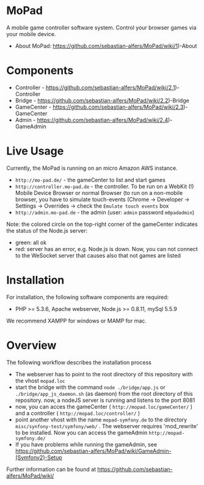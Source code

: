 MoPad
=====

A mobile game controller software system. Control your browser games via your mobile device.


* About MoPad: https://github.com/sebastian-alfers/MoPad/wiki/1)-About

Components
====

* Controller - https://github.com/sebastian-alfers/MoPad/wiki/2.1)-Controller
* Bridge - https://github.com/sebastian-alfers/MoPad/wiki/2.2)-Bridge
* GameCenter - https://github.com/sebastian-alfers/MoPad/wiki/2.3)-GameCenter
* Admin - https://github.com/sebastian-alfers/MoPad/wiki/2.4)-GameAdmin

Live Usage
====

Currently, the MoPad is running on an micro Amazon AWS instance.

* `http://mo-pad.de/` - the gameCenter to list and start games
* `http://controller.mo-pad.de` - the controller. To be run on a WebKit (!) Mobile Device Browser or normal Browser (to run on a non-mobile browser, you have to simulate touch-events (Chrome -> Developer -> Settings -> Overrides -> check the `Emulate touch events` box
* `http://admin.mo-pad.de` - the admin (user: `admin` password `m0padadmin`)

Note: the colored circle on the top-right corner of the gameCenter indicates the status of the Node.js server:

* green: all ok
* red: server has an error, e.g. Node.js is down. Now, you can not connect to the WeSocket server that causes also that not games are listed


Installation
=====
For installation, the following software components are required:

* PHP >= 5.3.6, Apache webserver, Node.js >= 0.8.11, mySql 5.5.9


We recommend XAMPP for windows or MAMP for mac.

Overview
=====
The following workflow describes the installation process

* The webserver has to point to the root directory of this repository with the vhost `mopad.loc`
* start the bridge with the command `node ./bridge/app.js` or `./bridge/app_js_daemon.sh` (as daemon) from the root directory of this repository. now, a nodeJS server is running and listens to the port 8081
* now, you can acces the gameCenter ( `http://mopad.loc/gameCenter/` ) and a controller ( `http://mopad.loc/controller/` )
* point another vhost with the name `mopad-symfony.de` to the directory `misc/synfony-test/symfony/web/` . The webserver requires 'mod_rewrite' to be installed. Now you can access the gameAdmin `http://mopad-symfony.de/`
* If you have problems while running the gameAdmin, see https://github.com/sebastian-alfers/MoPad/wiki/GameAdmin-(Symfony2)-Setup


Further information can be found at https://github.com/sebastian-alfers/MoPad/wiki/
